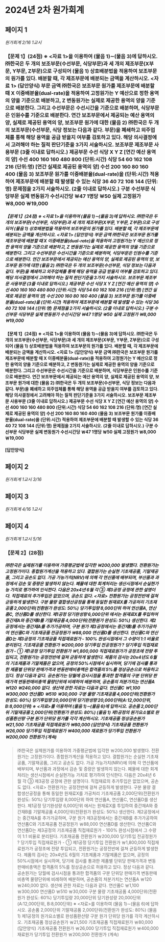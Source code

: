 # 2024년 2차 원가회계


## 페이지 1

*원가회계 2/16 1교시*


### 【문제 1】(24점) ※ <자료 1>을 이용하여 (물음 1)∼(물음 3)에 답하시오. ㈜한국은 두 개의 보조부문(수선부문, 식당부문)과 세 개의 제조부문(X부문, Y부문, Z부문)으로 구성되어 (물음 1) 상호배분법을 적용하여 보조부문의 원가를 있다. 배분할 때, 각 제조부문에 배분되는 금액을 계산하시오. <자료 1> (답안양식) 부문 금액 ㈜한국은 보조부문 원가를 제조부문에 배분할 때 X 이중배분율(dual-rate)을 적용하여 고정원가는 Y 예산으로 정한 용역의 양을 기준으로 배분하고, Z 변동원가는 실제로 제공한 용역의 양을 기준으로 배분한다. 그리고 수선부문은 수선시간을 기준으로 배분하며, 식당부문은 인원수를 기준으로 배분한다. 연간 보조부문에서 제공되는 예산 용역의 양, 실제로 제공된 용역의 양, 보조부문 원가에 대한 (물음 2) ㈜한국은 두 개의 보조부문(수선부문, 식당 정보는 다음과 같다. 부문)을 폐쇄하고 외주업체를 통해 해당 용역을 공급 받을지 여부를 검토하고 있다. 해당 의사결정에서 고려해야 하는 질적 판단기준을 3가지 서술하시오. 보조부문 제조부문 사용부문 (3줄 이내로 답하시오.) 제공부문 수선 식당 X Y Z [연간 예산 용역의 양] 수선 400 160 160 480 800 (단위:시간) 식당 54 60 162 108 216 (단위:명) [연간 실제로 제공된 용역의 양] 수선 200 160 80 160 400 (물음 3) 보조부문 원가를 이중배분율(dual-rate)을 (단위:시간) 적용하여 제조부문에 배분할 때 발생할 수 있는 식당 36 40 72 108 144 (단위:명) 문제점을 2가지 서술하시오. (2줄 이내로 답하시오.) 구분 수선부문 식당부문 실제 변동원가 수선시간당 ￦47 1명당 ￦50 실제 고정원가 ￦8,000 ￦19,000


  ##### 【문제 1】(24점) ※ <자료 1>을 이용하여 (물음 1)∼(물음 3)에 답하시오. ㈜한국은 두 개의 보조부문(수선부문, 식당부문)과 세 개의 제조부문(X부문, Y부문, Z부문)으로 구성되어 (물음 1) 상호배분법을 적용하여 보조부문의 원가를 있다. 배분할 때, 각 제조부문에 배분되는 금액을 계산하시오. <자료 1> (답안양식) 부문 금액 ㈜한국은 보조부문 원가를 제조부문에 배분할 때 X 이중배분율(dual-rate)을 적용하여 고정원가는 Y 예산으로 정한 용역의 양을 기준으로 배분하고, Z 변동원가는 실제로 제공한 용역의 양을 기준으로 배분한다. 그리고 수선부문은 수선시간을 기준으로 배분하며, 식당부문은 인원수를 기준으로 배분한다. 연간 보조부문에서 제공되는 예산 용역의 양, 실제로 제공된 용역의 양, 보조부문 원가에 대한 (물음 2) ㈜한국은 두 개의 보조부문(수선부문, 식당 정보는 다음과 같다. 부문)을 폐쇄하고 외주업체를 통해 해당 용역을 공급 받을지 여부를 검토하고 있다. 해당 의사결정에서 고려해야 하는 질적 판단기준을 3가지 서술하시오. 보조부문 제조부문 사용부문 (3줄 이내로 답하시오.) 제공부문 수선 식당 X Y Z [연간 예산 용역의 양] 수선 400 160 160 480 800 (단위:시간) 식당 54 60 162 108 216 (단위:명) [연간 실제로 제공된 용역의 양] 수선 200 160 80 160 400 (물음 3) 보조부문 원가를 이중배분율(dual-rate)을 (단위:시간) 적용하여 제조부문에 배분할 때 발생할 수 있는 식당 36 40 72 108 144 (단위:명) 문제점을 2가지 서술하시오. (2줄 이내로 답하시오.) 구분 수선부문 식당부문 실제 변동원가 수선시간당 ￦47 1명당 ￦50 실제 고정원가 ￦8,000 ￦19,000


  #### 【문제 1】(24점) ※ <자료 1>을 이용하여 (물음 1)∼(물음 3)에 답하시오. ㈜한국은 두 개의 보조부문(수선부문, 식당부문)과 세 개의 제조부문(X부문, Y부문, Z부문)으로 구성되어 (물음 1) 상호배분법을 적용하여 보조부문의 원가를 있다. 배분할 때, 각 제조부문에 배분되는 금액을 계산하시오. <자료 1> (답안양식) 부문 금액 ㈜한국은 보조부문 원가를 제조부문에 배분할 때 X 이중배분율(dual-rate)을 적용하여 고정원가는 Y 예산으로 정한 용역의 양을 기준으로 배분하고, Z 변동원가는 실제로 제공한 용역의 양을 기준으로 배분한다. 그리고 수선부문은 수선시간을 기준으로 배분하며, 식당부문은 인원수를 기준으로 배분한다. 연간 보조부문에서 제공되는 예산 용역의 양, 실제로 제공된 용역의 양, 보조부문 원가에 대한 (물음 2) ㈜한국은 두 개의 보조부문(수선부문, 식당 정보는 다음과 같다. 부문)을 폐쇄하고 외주업체를 통해 해당 용역을 공급 받을지 여부를 검토하고 있다. 해당 의사결정에서 고려해야 하는 질적 판단기준을 3가지 서술하시오. 보조부문 제조부문 사용부문 (3줄 이내로 답하시오.) 제공부문 수선 식당 X Y Z [연간 예산 용역의 양] 수선 400 160 160 480 800 (단위:시간) 식당 54 60 162 108 216 (단위:명) [연간 실제로 제공된 용역의 양] 수선 200 160 80 160 400 (물음 3) 보조부문 원가를 이중배분율(dual-rate)을 (단위:시간) 적용하여 제조부문에 배분할 때 발생할 수 있는 식당 36 40 72 108 144 (단위:명) 문제점을 2가지 서술하시오. (2줄 이내로 답하시오.) 구분 수선부문 식당부문 실제 변동원가 수선시간당 ￦47 1명당 ￦50 실제 고정원가 ￦8,000 ￦19,000

  **[답안양식]**


## 페이지 2

*원가회계 1교시 3/16*


## 페이지 3

*원가회계 4/16 1교시*


## 페이지 4

*원가회계 1교시 5/16*


### 【문제 2】(28점)


  ##### ㈜한국은 실제원가를 이용하여 가중평균법에 입각한 ￦200,000 발생했다. 전환원가는 고정원가이다. 종합원가계산을 적용하고 있다. 결합원가는 순실현 기초재공품, 기말재공품, 그리고 공손도 없다. 가공 가능가치(NRV)에 의해 각 연산품에 배부되며, 부산품과 과정에서 감손 및 증량은 발생하지 않는다. 폐물에 대한 회계처리는 생산시점에서 순실현가능 가치로 평가하여 인식한다. 다음은 20x4년 6월 각 ③ 제3공정 공정에 관한 설명이다. 직접재료의 추가투입은 없었으며, 공손도 없다. <자료> 전환원가는 공정전반에 걸쳐 균등하게 발생한다. 구분 물량 결합생산공정을 통해 동일한 원재료X를 가공처리 기초재공품 2,000단위(전환원가 완성도: 50%) 당기투입량 8,000단위 하여 연산품A, 연산품C, 연산품D를 생산한다. 제1공정 당기완성량 6,000단위 에서는 원재료X를 투입하여 중간재A와 중간재B를 기말재공품 4,000단위(전환원가 완성도: 50%) 생산한다. 제2공정에서는 중간재A를 추가가공하며, 구분 원가 제3공정에서는 중간재B를 추가가공하여 연산품C와 기초재공품 전공정원가 ￦88,000 연산품D를 생산한다. 연산품C와 연산품D는 제3공정의 기초재공품 직접재료원가 - 100% 완성시점에서 그 수량이 1:1 비율로 분리된다. 기초재공품 전환원가 ￦200,000 당기투입 전공정원가 ? 당기투입 직접재료원가 - ① 제1공정 당기투입 전환원가 ￦1,800,000 직접재료원가가 공정초에 전량 투입되고, 전환원가는 공정전반에 걸쳐 균등하게 발생한다. 제품의 검사는 20x4년도 6월의 기초제품과 기말제품은 없으며, 공정의 50%시점에서 실시하며, 당기에 검사를 통과한 제품별 단위당 판매가격과 변동판매비총액은 합격품의 5%를 정상공손으로 허용하고 있다. 정상 다음과 같다. 공손원가는 당월에 검사시점을 통과한 합격품의 구분 단위당 판매가격 변동판매비총액 물량단위에 비례하여 배분하며, 공손품의 처분가치는 연산품A ￦120 ￦240,000 없다. 생산에 관한 자료는 다음과 같다. 연산품C ￦1,100 ￦300,000 연산품D ￦510 ￦30,000 구분 물량 기초재공품 4,000단위(전환원가 완성도: 60%) 당기투입량 20,000단위 당기완성량 20,000단위(A:12,000단위, B:8,000단위) ※ <자료>를 이용하여 (물음 1)∼(물음 6)에 답하시오. 공손품 2,000단위 기말재공품 2,000단위(전환원가 완성도: 80%) (물음 1) 제1공정의 원가요소별로 완성품환산량 구분 원가 단위당 원가를 각각 계산하시오. 기초재공품 정상공손원가 ￦21,500 기초재공품 직접재료원가 ￦80,000 (답안양식) 기초재공품 전환원가 ￦26,000 당기투입 직접재료원가 ￦400,000 재료원가 당기투입 전환원가 ￦200,000 전환원가 (계속)

  > ㈜한국은 실제원가를 이용하여 가중평균법에 입각한 ￦200,000 발생했다. 전환원가는 고정원가이다. 종합원가계산을 적용하고 있다. 결합원가는 순실현 기초재공품, 기말재공품, 그리고 공손도 없다. 가공 가능가치(NRV)에 의해 각 연산품에 배부되며, 부산품과 과정에서 감손 및 증량은 발생하지 않는다. 폐물에 대한 회계처리는 생산시점에서 순실현가능 가치로 평가하여 인식한다. 다음은 20x4년 6월 각 ③ 제3공정 공정에 관한 설명이다. 직접재료의 추가투입은 없었으며, 공손도 없다. <자료> 전환원가는 공정전반에 걸쳐 균등하게 발생한다. 구분 물량 결합생산공정을 통해 동일한 원재료X를 가공처리 기초재공품 2,000단위(전환원가 완성도: 50%) 당기투입량 8,000단위 하여 연산품A, 연산품C, 연산품D를 생산한다. 제1공정 당기완성량 6,000단위 에서는 원재료X를 투입하여 중간재A와 중간재B를 기말재공품 4,000단위(전환원가 완성도: 50%) 생산한다. 제2공정에서는 중간재A를 추가가공하며, 구분 원가 제3공정에서는 중간재B를 추가가공하여 연산품C와 기초재공품 전공정원가 ￦88,000 연산품D를 생산한다. 연산품C와 연산품D는 제3공정의 기초재공품 직접재료원가 - 100% 완성시점에서 그 수량이 1:1 비율로 분리된다. 기초재공품 전환원가 ￦200,000 당기투입 전공정원가 ? 당기투입 직접재료원가 - ① 제1공정 당기투입 전환원가 ￦1,800,000 직접재료원가가 공정초에 전량 투입되고, 전환원가는 공정전반에 걸쳐 균등하게 발생한다. 제품의 검사는 20x4년도 6월의 기초제품과 기말제품은 없으며, 공정의 50%시점에서 실시하며, 당기에 검사를 통과한 제품별 단위당 판매가격과 변동판매비총액은 합격품의 5%를 정상공손으로 허용하고 있다. 정상 다음과 같다. 공손원가는 당월에 검사시점을 통과한 합격품의 구분 단위당 판매가격 변동판매비총액 물량단위에 비례하여 배분하며, 공손품의 처분가치는 연산품A ￦120 ￦240,000 없다. 생산에 관한 자료는 다음과 같다. 연산품C ￦1,100 ￦300,000 연산품D ￦510 ￦30,000 구분 물량 기초재공품 4,000단위(전환원가 완성도: 60%) 당기투입량 20,000단위 당기완성량 20,000단위(A:12,000단위, B:8,000단위) ※ <자료>를 이용하여 (물음 1)∼(물음 6)에 답하시오. 공손품 2,000단위 기말재공품 2,000단위(전환원가 완성도: 80%) (물음 1) 제1공정의 원가요소별로 완성품환산량 구분 원가 단위당 원가를 각각 계산하시오. 기초재공품 정상공손원가 ￦21,500 기초재공품 직접재료원가 ￦80,000 (답안양식) 기초재공품 전환원가 ￦26,000 당기투입 직접재료원가 ￦400,000 재료원가 당기투입 전환원가 ￦200,000 전환원가 (계속)
